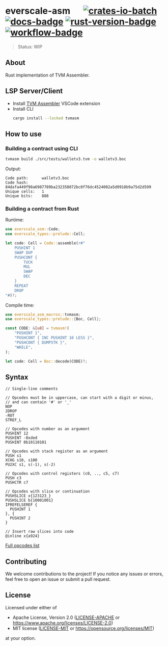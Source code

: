 # everscale-asm &emsp; [![crates-io-batch]][crates-io-link] [![docs-badge]][docs-url] [![rust-version-badge]][rust-version-link] [![workflow-badge]][workflow-link]

[crates-io-batch]: https://img.shields.io/crates/v/everscale-asm.svg

[crates-io-link]: https://crates.io/crates/everscale-asm

[docs-badge]: https://docs.rs/everscale-asm/badge.svg

[docs-url]: https://docs.rs/everscale-asm

[rust-version-badge]: https://img.shields.io/badge/rustc-1.70+-lightgray.svg

[rust-version-link]: https://blog.rust-lang.org/2023/06/01/Rust-1.70.0.html

[workflow-badge]: https://img.shields.io/github/actions/workflow/status/broxus/everscale-asm/master.yaml?branch=master

[workflow-link]: https://github.com/broxus/everscale-asm/actions?query=workflow%3Amaster

> Status: WIP

## About

Rust implementation of TVM Assembler.

## LSP Server/Client

- Install [TVM Assembler](https://marketplace.visualstudio.com/items?itemName=Rexagon.tvmasm-lsp) VSCode extension
- Install CLI
  ```bash
  cargo install --locked tvmasm
  ```

## How to use

### Building a contract using CLI
```bash
tvmasm build ./src/tests/walletv3.tvm -o walletv3.boc
```
Output:
```
Code path:      walletv3.boc
Code hash:      84dafa449f98a6987789ba232358072bc0f76dc4524002a5d0918b9a75d2d599
Unique cells:   1
Unique bits:    888
```

### Building a contract from Rust

Runtime:
```rust
use everscale_asm::Code;
use everscale_types::prelude::Cell;

let code: Cell = Code::assemble(r#"
    PUSHINT 1
    SWAP DUP
    PUSHCONT {
        TUCK
        MUL
        SWAP
        DEC
    }
    REPEAT
    DROP
"#)?;
```

Compile time:
```rust
use everscale_asm_macros::tvmasm;
use everscale_types::prelude::{Boc, Cell};

const CODE: &[u8] = tvmasm!(
    "PUSHINT 1",
    "PUSHCONT { INC PUSHINT 10 LESS }",
    "PUSHCONT { DUMPSTK }",
    "WHILE",
);

let code: Cell = Boc::decode(CODE)?;
```

## Syntax

```
// Single-line comments

// Opcodes must be in uppercase, can start with a digit or minus,
// and can contain '#' or '_'
NOP
2DROP
-ROT
STREF_L

// Opcodes with number as an argument
PUSHINT 12
PUSHINT -0xded
PUSHINT 0b10110101

// Opcodes with stack register as an argument
PUSH s1
XCHG s10, s100
PU2XC s1, s(-1), s(-2)

// Opcodes with control registers (c0, .., c5, c7)
PUSH c3
PUSHCTR c7

// Opcodes with slice or continuation
PUSHSLICE x{123123_}
PUSHSLICE b{10001001}
IFREFELSEREF {
  PUSHINT 1
}, {
  PUSHINT 2
}

// Insert raw slices into code
@inline x{a924}
```

[Full opcodes list](https://test.ton.org/tvm.pdf)

## Contributing

We welcome contributions to the project! If you notice any issues or errors, feel free to open an issue or submit a pull request.

## License

Licensed under either of

* Apache License, Version 2.0 ([LICENSE-APACHE](LICENSE-APACHE) or <https://www.apache.org/licenses/LICENSE-2.0>)
* MIT license ([LICENSE-MIT](LICENSE-MIT) or <https://opensource.org/licenses/MIT>)

at your option.
